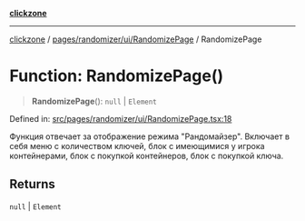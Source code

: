 [**clickzone**](../../../../../README.md)

***

[clickzone](../../../../../README.md) / [pages/randomizer/ui/RandomizePage](../README.md) / RandomizePage

# Function: RandomizePage()

> **RandomizePage**(): `null` \| `Element`

Defined in: [src/pages/randomizer/ui/RandomizePage.tsx:18](https://github.com/MaximBri/ClickZone/blob/20f3f0d061a7c50a96ed5bba64acbc325a456072/client/src/pages/randomizer/ui/RandomizePage.tsx#L18)

Функция отвечает за отображение режима "Рандомайзер". Включает в себя меню с количеством ключей, блок с имеющимися у игрока контейнерами, блок с покупкой контейнеров, блок с покупкой ключа.

## Returns

`null` \| `Element`
